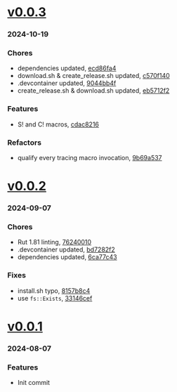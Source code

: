 # <a href='https://github.com/mrjackwills/screen_control_backend/releases/tag/v0.0.3'>v0.0.3</a>
### 2024-10-19

### Chores
+ dependencies updated, [ecd86fa4](https://github.com/mrjackwills/screen_control_backend/commit/ecd86fa4e806f7933e3b75d165b4ef49f72b031f)
+ download.sh & create_release.sh updated, [c570f140](https://github.com/mrjackwills/screen_control_backend/commit/c570f14024da9e084151be5e5e3a72a49052e959)
+ .devcontainer updated, [9044bb4f](https://github.com/mrjackwills/screen_control_backend/commit/9044bb4f755391d476a0c447f80e8ab42997e013)
+ create_release.sh & download.sh updated, [eb5712f2](https://github.com/mrjackwills/screen_control_backend/commit/eb5712f20d9549100ebfe9d0398006225d67ce8a)

### Features
+ S! and C! macros, [cdac8216](https://github.com/mrjackwills/screen_control_backend/commit/cdac82168a371dbd5632386c4db63a70da39fd60)

### Refactors
+ qualify every tracing macro invocation, [9b69a537](https://github.com/mrjackwills/screen_control_backend/commit/9b69a53766cd26c2eeb6937081b403451d05a390)

# <a href='https://github.com/mrjackwills/screen_control_backend/releases/tag/v0.0.2'>v0.0.2</a>
### 2024-09-07

### Chores
+ Rut 1.81 linting, [76240010](https://github.com/mrjackwills/screen_control_backend/commit/762400102026c1a9ec0fc375a238beedabc94559)
+ .devcontainer updated, [bd7282f2](https://github.com/mrjackwills/screen_control_backend/commit/bd7282f2d4ccaeb2d6969d8d7a79a5ffb556a1d9)
+ dependencies updated, [6ca77c43](https://github.com/mrjackwills/screen_control_backend/commit/6ca77c435cf802d2ef0724c7ea9d8a92faaa7d15)

### Fixes
+ install.sh typo, [8157b8c4](https://github.com/mrjackwills/screen_control_backend/commit/8157b8c4608d24a2d7070c6a6c46896ff67942d0)
+ use `fs::Exists`, [33146cef](https://github.com/mrjackwills/screen_control_backend/commit/33146cef857b738ed374248f0ecd87dfd2fbe1f7)

# <a href='https://github.com/mrjackwills/screen_control_backend/releases/tag/v0.0.1'>v0.0.1</a>
### 2024-08-07

### Features
+ Init commit
